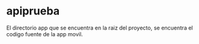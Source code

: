 # apiprueba
El directorio app que se encuentra en la raiz del proyecto, se encuentra el codigo fuente de la app movil.
